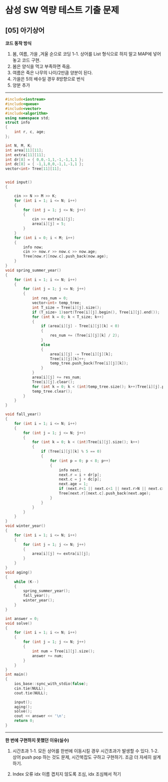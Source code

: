 # 삼성 SW 역량 테스트 기출 문제

## [05] 아기상어



**코드 동작 방식**
1. 봄, 여름, 가을 ,겨울 순으로 코딩
 1-1. 상어를 List 형식으로 하지 말고 MAP에 넣어놓고 코드 구현.
2. 봄은 양식을 먹고 부족하면 죽음.
3. 여름은 죽은 나무의 나이/2만큼 양분이 된다.
4. 가을은 5의 배수일 경우 8방향으로 번식
5. 양분 추가


---

```cpp
#include<iostream>
#include<queue>
#include<vector>
#include<algorithm>
using namespace std;
struct info
{
	int r, c, age;
};

int N, M, K;
int area[11][11];
int extra[11][11];
int dr[8] = { 0,0,-1,1,-1,-1,1,1 };
int dc[8] = { -1,1,0,0,-1,1,-1,1 };
vector<int> Tree[11][11];


void input()
{

	cin >> N >> M >> K;
	for (int i = 1; i <= N; i++)
	{
		for (int j = 1; j <= N; j++)
		{
			cin >> extra[i][j];
			area[i][j] = 5;
		}
	}
	for (int i = 0; i < M; i++)
	{
		info now;
		cin >> now.r >> now.c >> now.age;
		Tree[now.r][now.c].push_back(now.age);
	}
}
void spring_summer_year()
{
	for (int i = 1; i <= N; i++)
	{
		for (int j = 1; j <= N; j++)
		{
			int res_num = 0;
			vector<int> temp_tree;
			int T_size = Tree[i][j].size();
			if (T_size> 1)sort(Tree[i][j].begin(), Tree[i][j].end());
			for (int k = 0; k < T_size; k++)
			{
				if (area[i][j] - Tree[i][j][k] < 0)
				{
					res_num += (Tree[i][j][k] / 2);
				}
				else
				{
					area[i][j] -= Tree[i][j][k];
					Tree[i][j][k]++;
					temp_tree.push_back(Tree[i][j][k]);
				}
			}
			area[i][j] += res_num;
			Tree[i][j].clear();
			for (int k = 0; k < (int)temp_tree.size(); k++)Tree[i][j].push_back(temp_tree[k]);
			temp_tree.clear();
		}
	}
}

void fall_year()
{
	for (int i = 1; i <= N; i++)
	{
		for (int j = 1; j <= N; j++)
		{
			for (int k = 0; k < (int)Tree[i][j].size(); k++)
			{
				if (Tree[i][j][k] % 5 == 0)
				{
					for (int p = 0; p < 8; p++)
					{
						info next;
						next.r = i + dr[p];
						next.c = j + dc[p];
						next.age = 1;
						if (next.r<1 || next.c<1 || next.r>N || next.c>N)continue;
						Tree[next.r][next.c].push_back(next.age);
					}
				}
			}
		}
	}
}
void winter_year()
{
	for (int i = 1; i <= N; i++)
	{
		for (int j = 1; j <= N; j++)
		{
			area[i][j] += extra[i][j];
		}
	}
}
void aging()
{
	while (K--)
	{
		spring_summer_year();
		fall_year();
		winter_year();
	}
}

int answer = 0;
void solve()
{
	for (int i = 1; i <= N; i++)
	{
		for (int j = 1; j <= N; j++)
		{
			int num = Tree[i][j].size();
			answer += num;
		}
	}
}
int main()
{
	ios_base::sync_with_stdio(false);
	cin.tie(NULL);
	cout.tie(NULL);

	input();
	aging();
	solve();
	cout << answer << '\n';
	return 0;
}


```

---

**한 번에 구현하지 못했던 이유(실수)**
 1. 시간초과
  1-1. 모든 상어를 한번에 이동시킬 경우 시간초과가 발생할 수 있다.
  1-2. 상어 push pop 하는 것도 문제, 시간복잡도 구하고 구현하기. 조금 더 자세히 설계하기.
  
 2. Index 오류
  idx 이름 겹치지 않도록 조심, idx 조심해서 적기